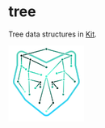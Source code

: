 # tree
Tree data structures in [Kit](https://www.kitlang.org).

<img src="kit tree logo.png" alt="kit tree logo.png" width="150"/>

